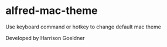 # alfred-mac-theme
Use keyboard command or hotkey to change default mac theme

Developed by Harrison Goeldner

